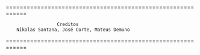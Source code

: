 ============================================================

                       Creditos
        Nikolas Santana, José Corte, Mateus Demuno

============================================================
